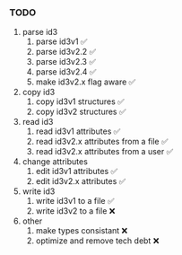 ### TODO
1. parse id3
    1. parse id3v1 ✅
    1. parse id3v2.2 ✅
    1. parse id3v2.3 ✅
    1. parse id3v2.4 ✅
    1. make id3v2.x flag aware ✅
2. copy id3
    1. copy id3v1 structures ✅
    1. copy id3v2 structures ✅
3. read id3
    1. read id3v1 attributes ✅
    1. read id3v2.x attributes from a file ✅
    1. read id3v2.x attributes from a user ✅
4. change attributes
    1. edit id3v1 attributes ✅
    1. edit id3v2.x attributes ✅
5. write id3
    1. write id3v1 to a file ✅
    1. write id3v2 to a file ❌
6. other
    1. make types consistant ❌
    1. optimize and remove tech debt ❌
